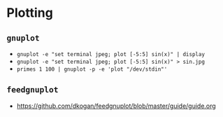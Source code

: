 

# Plotting

## `gnuplot`
- `gnuplot -e "set terminal jpeg; plot [-5:5] sin(x)" | display`
- `gnuplot -e "set terminal jpeg; plot [-5:5] sin(x)" > sin.jpg`
- `primes 1 100 | gnuplot -p -e 'plot "/dev/stdin"'`

## `feedgnuplot`
- https://github.com/dkogan/feedgnuplot/blob/master/guide/guide.org 

